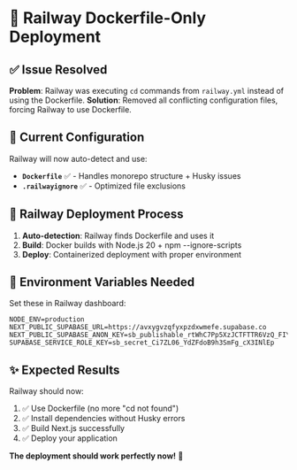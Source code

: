 # 🚂 Railway Dockerfile-Only Deployment

## ✅ **Issue Resolved**

**Problem**: Railway was executing `cd` commands from `railway.yml` instead of using the Dockerfile.
**Solution**: Removed all conflicting configuration files, forcing Railway to use Dockerfile.

## 📁 **Current Configuration**

Railway will now auto-detect and use:
- **`Dockerfile`** ✅ - Handles monorepo structure + Husky issues
- **`.railwayignore`** ✅ - Optimized file exclusions

## 🚀 **Railway Deployment Process**

1. **Auto-detection**: Railway finds Dockerfile and uses it
2. **Build**: Docker builds with Node.js 20 + npm --ignore-scripts
3. **Deploy**: Containerized deployment with proper environment

## 🔧 **Environment Variables Needed**

Set these in Railway dashboard:
```
NODE_ENV=production
NEXT_PUBLIC_SUPABASE_URL=https://avxygvzqfyxpzdxwmefe.supabase.co
NEXT_PUBLIC_SUPABASE_ANON_KEY=sb_publishable_rtWhC7Pp5XzJCTFTTR6VzQ_FIYgdOTQ
SUPABASE_SERVICE_ROLE_KEY=sb_secret_Ci7ZL06_YdZFdoB9h3SmFg_cX3INlEp
```

## ✨ **Expected Results**

Railway should now:
1. ✅ Use Dockerfile (no more "cd not found")
2. ✅ Install dependencies without Husky errors
3. ✅ Build Next.js successfully
4. ✅ Deploy your application

**The deployment should work perfectly now!** 🎉